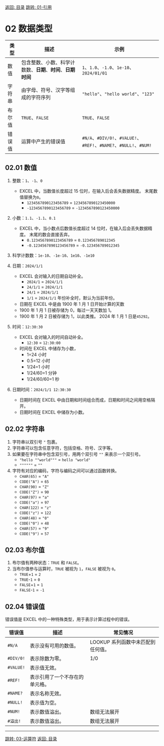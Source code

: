[返回: 目录](00_目录.md)
[跳转: 01-引用](01_引用.md)

# 02 数据类型

| 类型   | 描述                                                         | 示例                                                               |
| ------ | ------------------------------------------------------------ | ------------------------------------------------------------------ |
| 数值   | 包含整数、小数、科学计数数、**日期**、**时间**、**日期时间** | `1`、`1.0`、`-1.0`、`1e-10`、`2024/01/01`                          |
| 字符串 | 由字母、符号、汉字等组成的字符序列                           | `"hello"`、`"hello world"`、`"123"`                                |
| 布尔值 | `TRUE`、`FALSE`                                              | `TRUE`、`FALSE`                                                    |
| 错误值 | 运算中产生的错误值                                           | `#N/A`、`#DIV/0!`、`#VALUE!`、`#REF!`、`#NAME?`、`#NULL!`、`#NUM!` |

## 02.01 数值

1. 整数：`1`、`-1`、`0`
   - EXCEL 中，当数值长度超过 15 位时，在输入后会丢失数据精度。
     末尾数值替换为`0`。
     - `1234567890123456789` = `1234567890123450000`
     - `-1234567890123456789` = `-1234567890123450000`
2. 小数：`1.1`、`-1.1`、`0.1`
   - EXCEL 中，当小数点后数值长度超过 14 位时，在输入后会丢失数据精度。
     末尾的数会直接丢弃。
     - `0.1234567890123456789` = `0.123456789012345`
     - `-0.1234567890123456789` = `-0.123456789012345`
3. 科学计数数：`1e-10`、`-1e-10`、`1e10`、`-1e10`
4. 日期：`2024/1/1`

   - EXCEL 会对输入的日期自动补全。
     - `2024/1` = `2024/1/1`
     - `24/1/1` = `2024/1/1`
     - `24/1` = `2024/1/1`
     - `1/1` = `2024/1/1` 年份补全时，默认为当前年份。
   - 日期在 EXCEL 中是由 1900 年 1 月 1 日开始计算的天数
   - 1900 年 1 月 1 日被存储为 0，每过一天天数加 1。
   - 1900 年 1 月 2 日被存储为 1，以此类推。 2024 年 1 月 1 日是`45292`。

5. 时间：`12:30:30`

   - EXCEL 会对输入的时间自动补全。
     - `12:30` = `12:30:00`
   - 时间在 EXCEL 中储存为小数，
     - 1=24 小时
     - 0.5=12 小时
     - 1/24=1 小时
     - 1/24/60=1 分钟
     - 1/24/60/60=1 秒

6. 日期时间：`2024/1/1 12:30:30`

   - 日期时间在 EXCEL 中由日期和时间组合而成，日期和时间之间用空格隔开。
   - 日期时间在 EXCEL 中储存为小数。

## 02.02 字符串

1. 字符串以双引号 `"` 包裹。
2. 字符串可以包含任意字符，包括空格、符号、汉字等。
3. 如果要在字符串中包含双引号，用两个双引号 `""` 来表示一个双引号。
   - `"hello ""world"""` = `hello "world"`
   - `""""""` = `""`
4. 字符有对应的编码，字符与编码之间可以通过函数转换。
   - `CHAR(65)` = `"A"`
   - `CODE("A")` = `65`
   - `CHAR(90)` = `"Z"`
   - `CODE("Z")` = `90`
   - `CHAR(97)` = `"a"`
   - `CODE("a")` = `97`
   - `CHAR(122)` = `"z"`
   - `CODE("z")` = `122`
   - `CHAR(48)` = `"0"`
   - `CODE("0")` = `48`
   - `CHAR(57)` = `"9"`
   - `CODE("9")` = `57`

## 02.03 布尔值

1. 布尔值有两种状态：`TRUE` 和 `FALSE`。
2. 当布尔值参与运算时，`TRUE` 被视为 `1`，`FALSE` 被视为 `0`。
   - `TRUE`+`1` = `2`
   - `TRUE`-`1` = `0`
   - `FALSE`+`1` = `1`
   - `FALSE`-`1` = `-1`

## 02.04 错误值

错误值是 EXCEL 中的一种特殊类型，用于表示计算过程中的错误。

| 错误值    | 描述                           | 常见情况                          |
| --------- | ------------------------------ | --------------------------------- |
| `#N/A`    | 表示没有可用的数值。           | LOOKUP 系列函数中未匹配到任何值。 |
| `#DIV/0!` | 表示除数为零。                 | 1/0                               |
| `#VALUE!` | 表示值无效。                   |
| `#REF!`   | 表示引用了一个不存在的单元格。 |
| `#NAME?`  | 表示名称无效。                 |
| `#NULL!`  | 表示值为空。                   |
| `#NUM!`   | 表示数值溢出。                 | 数组无法展开                      |
| `#溢出!`  | 表示数值溢出。                 | 数组无法展开                      |

---

[跳转: 03-运算符](03_运算符.md)
[返回: 目录](00_目录.md)
